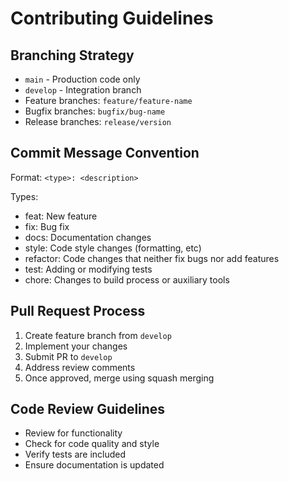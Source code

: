 # Contributing Guidelines

## Branching Strategy

- `main` - Production code only
- `develop` - Integration branch
- Feature branches: `feature/feature-name`
- Bugfix branches: `bugfix/bug-name`
- Release branches: `release/version`

## Commit Message Convention

Format: `<type>: <description>`

Types:
- feat: New feature
- fix: Bug fix
- docs: Documentation changes
- style: Code style changes (formatting, etc)
- refactor: Code changes that neither fix bugs nor add features
- test: Adding or modifying tests
- chore: Changes to build process or auxiliary tools

## Pull Request Process

1. Create feature branch from `develop`
2. Implement your changes
3. Submit PR to `develop`
4. Address review comments
5. Once approved, merge using squash merging

## Code Review Guidelines

- Review for functionality
- Check for code quality and style
- Verify tests are included
- Ensure documentation is updated
